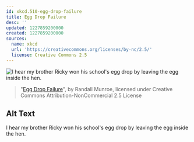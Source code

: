 ```yaml
---
id: xkcd.510-egg-drop-failure
title: Egg Drop Failure
desc: ''
updated: 1227859200000
created: 1227859200000
sources:
  name: xkcd
  url: 'https://creativecommons.org/licenses/by-nc/2.5/'
  license: Creative Commons 2.5
---
```

![I hear my brother Ricky won his school's egg drop by leaving the egg inside the hen.](https://imgs.xkcd.com/comics/egg_drop_failure.png)
> "[Egg Drop Failure](https://xkcd.com/510/)", by Randall Munroe, licensed under Creative Commons Attribution-NonCommercial 2.5 License

## Alt Text
I hear my brother Ricky won his school's egg drop by leaving the egg inside the hen.
